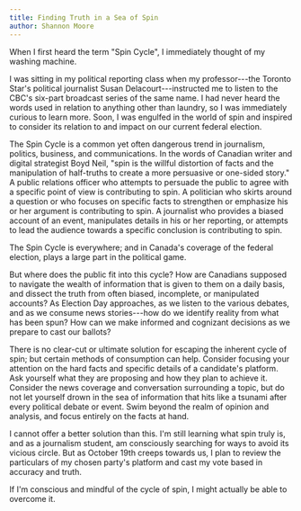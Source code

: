 ```yaml
---
title: Finding Truth in a Sea of Spin
author: Shannon Moore
---
```


When I first heard the term "Spin Cycle", I immediately thought of my washing machine.

I was sitting in my political reporting class when my professor---the Toronto Star's political journalist Susan Delacourt---instructed me to listen to the CBC's six-part broadcast series of the same name. I had never heard the words used in relation to anything other than laundry, so I was immediately curious to learn more. Soon, I was engulfed in the world of spin and inspired to consider its relation to and impact on our current federal election.

The Spin Cycle is a common yet often dangerous trend in journalism, politics, business, and communications. In the words of Canadian writer and digital strategist Boyd Neil, "spin is the willful distortion of facts and the manipulation of half-truths to create a more persuasive or one-sided story." A public relations officer who attempts to persuade the public to agree with a specific point of view is contributing to spin. A politician who skirts around a question or who focuses on specific facts to strengthen or emphasize his or her argument is contributing to spin. A journalist who provides a biased account of an event, manipulates details in his or her reporting, or attempts to lead the audience towards a specific conclusion is contributing to spin.

The Spin Cycle is everywhere; and in Canada's coverage of the federal election, plays a large part in the political game.

But where does the public fit into this cycle? How are Canadians supposed to navigate the wealth of information that is given to them on a daily basis, and dissect the truth from often biased, incomplete, or manipulated accounts? As Election Day approaches, as we listen to the various debates, and as we consume news stories---how do we identify reality from what has been spun? How can we make informed and cognizant decisions as we prepare to cast our ballots?

There is no clear-cut or ultimate solution for escaping the inherent cycle of spin; but certain methods of consumption can help. Consider focusing your attention on the hard facts and specific details of a candidate's platform. Ask yourself what they are proposing and how they plan to achieve it. Consider the news coverage and conversation surrounding a topic, but do not let yourself drown in the sea of information that hits like a tsunami after every political debate or event. Swim beyond the realm of opinion and analysis, and focus entirely on the facts at hand.

I cannot offer a better solution than this. I'm still learning what spin truly is, and as a journalism student, am consciously searching for ways to avoid its vicious circle. But as October 19th creeps towards us, I plan to review the particulars of my chosen party's platform and cast my vote based in accuracy and truth.

If I'm conscious and mindful of the cycle of spin, I might actually be able to overcome it.
